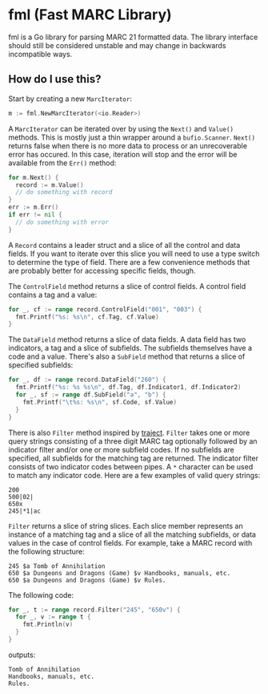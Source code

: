 # fml (Fast MARC Library)

fml is a Go library for parsing MARC 21 formatted data. The library interface should still be considered unstable and may change in backwards incompatible ways.

## How do I use this?

Start by creating a new `MarcIterator`:

```go
m := fml.NewMarcIterator(<io.Reader>)
```

A `MarcIterator` can be iterated over by using the `Next()` and `Value()` methods. This is mostly just a thin wrapper around a `bufio.Scanner`. `Next()` returns false when there is no more data to process or an unrecoverable error has occured. In this case, iteration will stop and the error will be available from the `Err()` method:

```go
for m.Next() {
  record := m.Value()
  // do something with record
}
err := m.Err()
if err != nil {
  // do something with error
}
```

A `Record` contains a leader struct and a slice of all the control and data fields. If you want to iterate over this slice you will need to use a type switch to determine the type of field. There are a few convenience methods that are probably better for accessing specific fields, though.

The `ControlField` method returns a slice of control fields. A control field contains a tag and a value:

```go
for _, cf := range record.ControlField("001", "003") {
  fmt.Printf("%s: %s\n", cf.Tag, cf.Value)
}
```

The `DataField` method returns a slice of data fields. A data field has two indicators, a tag and a slice of subfields. The subfields themselves have a code and a value. There's also a `SubField` method that returns a slice of specified subfields:

```go
for _, df := range record.DataField("260") {
  fmt.Printf("%s: %s %s\n", df.Tag, df.Indicator1, df.Indicator2)
  for _, sf := range df.SubField("a", "b") {
    fmt.Printf("\t%s: %s\n", sf.Code, sf.Value)
  }
}
```

There is also `Filter` method inspired by [traject](https://github.com/traject/traject). `Filter` takes one or more query strings consisting of a three digit MARC tag optionally followed by an indicator filter and/or one or more subfield codes. If no subfields are specified, all subfields for the matching tag are returned. The indicator filter consists of two indicator codes between pipes. A `*` character can be used to match any indicator code. Here are a few examples of valid query strings:

```
200
500|02|
650x
245|*1|ac
```

`Filter` returns a slice of string slices. Each slice member represents an instance of a matching tag and a slice of all the matching subfields, or data values in the case of control fields. For example, take a MARC record with the following structure:

```
245 $a Tomb of Annihilation
650 $a Dungeons and Dragons (Game) $v Handbooks, manuals, etc.
650 $a Dungeons and Dragons (Game) $v Rules.
```

The following code:

```go
for _, t := range record.Filter("245", "650v") {
  for _, v := range t {
    fmt.Println(v)
  }
}
```

outputs:

```
Tomb of Annihilation
Handbooks, manuals, etc.
Rules.
```
